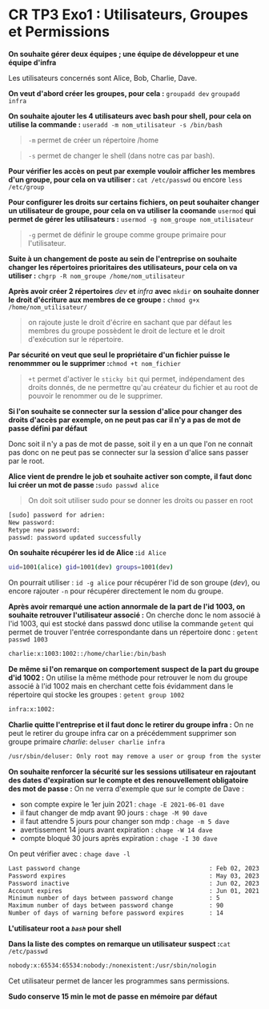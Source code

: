 # CR TP3 Exo1 : Utilisateurs, Groupes et Permissions



**On souhaite gérer deux équipes ; une équipe de développeur et une équipe d'infra** 

Les utilisateurs concernés sont Alice, Bob, Charlie, Dave.


**On veut d'abord créer les groupes, pour cela :**
`groupadd dev`
`groupadd infra`


**On souhaite ajouter les 4 utilisateurs avec bash pour shell, pour cela on utilise la commande :** `useradd -m nom_utilisateur -s /bin/bash`
> `-m` permet de créer un répertoire /home

> `-s` permet de changer le shell (dans notre cas par bash).


**Pour vérifier les accès on peut par exemple vouloir afficher les membres d'un groupe, pour cela on va utiliser :**
`cat /etc/passwd` ou encore `less /etc/group`


**Pour configurer les droits sur certains fichiers, on peut souhaiter changer un utilisateur de groupe, pour cela on va utiliser la coomande** `usermod` **qui permet de gérer les utilisateurs :** `usermod -g nom_groupe nom_utilisateur` 
> `-g` permet de définir le groupe comme groupe primaire pour l'utilisateur.


**Suite à un changement de poste au sein de l'entreprise on souhaite changer les répertoires prioritaires des utilisateurs, pour cela on va utiliser :**
`chgrp -R nom_groupe /home/nom_utilisateur`


**Après avoir créer 2 répertoires** *dev* **et** *infra* **avec** `mkdir` **on souhaite donner le droit d'écriture aux membres de ce groupe :**
`chmod g+x /home/nom_utilisateur/`
> on rajoute juste le droit d'écrire en sachant que par défaut les membres du groupe possèdent le droit de lecture et le droit d'exécution sur le répertoire. 


**Par sécurité on veut que seul le propriétaire d'un fichier puisse le renommmer ou le supprimer :**`chmod +t nom_fichier`
> `+t` permet d'activer le `sticky bit` qui permet, indépendament des droits donnés, de ne permettre qu'au créateur du fichier et au root de pouvoir le renommer ou de le supprimer.


**Si l'on souhaite se connecter sur la session d'alice pour changer des droits d'accès par exemple, on ne peut pas car il n'y a pas de mot de passe défini par défaut**

Donc soit il n'y a pas de mot de passe, soit il y en a un que l'on ne connait pas donc on ne peut pas se connecter sur la session d'alice sans passer par le root.


**Alice vient de prendre le job et souhaite activer son compte, il faut donc lui créer un mot de passe :**`sudo passwd alice`
> On doit soit utiliser sudo pour se donner les droits ou passer en root
```bash
[sudo] password for adrien:
New password:
Retype new password:
passwd: password updated successfully
```


**On souhaite récupérer les id de Alice :**`id Alice`
```bash
uid=1001(alice) gid=1001(dev) groups=1001(dev)
```
On pourrait utiliser : `id -g alice` pour récupérer l'id de son groupe (*dev*), ou encore rajouter `-n` pour récupérer directement le nom du groupe.


**Après avoir remarqué une action annormale de la part de l'id 1003, on souhaite retrouver l'utilisateur associé :** 
On cherche donc le nom associé à l'id 1003, qui est stocké dans passwd donc utilise la commande `getent` qui permet de trouver l'entrée correspondante dans un répertoire donc : `getent passwd 1003`
```bash
charlie:x:1003:1002::/home/charlie:/bin/bash
```


**De même si l'on remarque on comportement suspect de la part du groupe d'id 1002 :**
On utilise la même méthode pour retrouver le nom du groupe associé à l'id 1002 mais en cherchant cette fois évidamment dans le répertoire qui stocke les groupes : `getent group 1002`
```bash
infra:x:1002:
``` 


**Charlie quitte l'entreprise et il faut donc le retirer du groupe infra :**
On ne peut le retirer du groupe infra car on a précédemment supprimer son groupe primaire *charlie*:
`deluser charlie infra`
```bash
/usr/sbin/deluser: Only root may remove a user or group from the system.
```


**On souhaite renforcer la sécurité sur les sessions utilisateur en rajoutant des dates d'expiration sur le compte et des renouvellement obligatoire des mot de passe :**
On ne verra d'exemple que sur le compte de Dave :
* son compte expire le 1er juin 2021 : `chage -E 2021-06-01 dave`
* il faut changer de mdp avant 90 jours : `chage -M 90 dave`
* il faut attendre 5 jours pour changer son mdp : `chage -m 5 dave`
* avertissement 14 jours avant expiration : `chage -W 14 dave`
* compte bloqué 30 jours après expiration : `chage -I 30 dave`

On peut vérifier avec : `chage dave -l`
```bash
Last password change                                    : Feb 02, 2023
Password expires                                        : May 03, 2023
Password inactive                                       : Jun 02, 2023
Account expires                                         : Jun 01, 2021
Minimum number of days between password change          : 5
Maximum number of days between password change          : 90
Number of days of warning before password expires       : 14
```

**L'utilisateur root a *`bash`* pour shell**


**Dans la liste des comptes on remarque un utilisateur suspect :**`cat /etc/passwd`
```bash
nobody:x:65534:65534:nobody:/nonexistent:/usr/sbin/nologin
```
Cet utilisateur permet de lancer les programmes sans permissions.


**Sudo conserve 15 min le mot de passe en mémoire par défaut**
